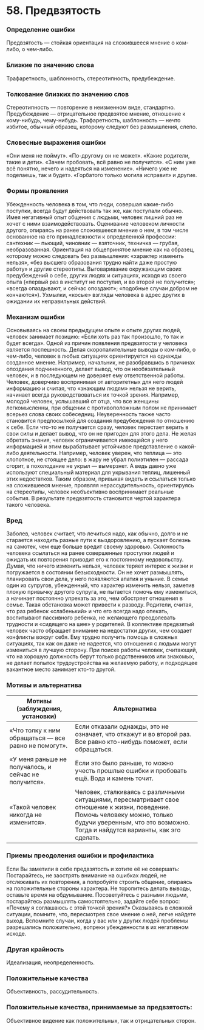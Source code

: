 ﻿# 58. Предвзятость

### Определение ошибки
Предвзятость — стойкая ориентация на сложившееся мнение о ком-либо, о чем-либо.

### Близкие по значению слова
Трафаретность, шаблонность, стереотипность, предубеждение.
### Толкование близких по значению слов
Стереотипность — повторение в неизменном виде, стандартно.
Предубеждение — отрицательное предвзятое мнение, отношение к кому-нибудь, чему-нибудь.
Трафаретность, шаблонность — нечто избитое, обычный образец, которому следуют без размышления, слепо.

### Словесные выражения ошибки
«Они меня не поймут».
«По-другому он не может».
«Какие родители, такие и дети».
«Зачем пробовать, всё равно не получится».
«С ним уже всё понятно, нечего и надеяться на изменение».
«Ничего уже не поделаешь, так и будет».
«Горбатого только могила исправит» и другие.

### Формы проявления
Убежденность человека в том, что люди, совершая какие-либо поступки, всегда будут действовать так же, как поступали обычно.
Имея негативный опыт общения с людьми, человек лишний раз не хочет с ними взаимодействовать.
Оценивание человеком личности другого, опираясь на ранее сложившееся мнение о нем, в том числе основанное на его принадлежности к определенной профессии: сантехник — пьющий, чиновник — взяточник, техничка — грубая, необразованная.
Ориентация на общепринятое мнение как на образец, которому можно следовать без размышления: «характер изменить нельзя», «без высшего образования трудно найти даже простую работу» и другие стереотипы.
Выговаривание окружающим своих предубеждений о себе, других людях и ситуациях, исходя из своего опыта («первый раз в институт не поступил, и во второй не получится»; «всегда опаздывают, и сейчас опоздают»; «подобные случаи добром не кончаются»).
Ухмылки, «косые» взгляды человека в адрес других в ожидании их неправильных действий.

### Механизм ошибки
Основываясь на своем предыдущем опыте и опыте других людей, человек занимает позицию: «Если хоть раз так произошло, то так и будет всегда».
Одной из причин появления предвзятости у человека является поспешность. Делая скоропалительные выводы о ком-либо, о чем-либо, человек в любых ситуациях ориентируется на однажды созданное мнение. Например, начальник, не разобравшись в причинах опоздания подчиненного, делает вывод, что он необязательный человек, и в последующем не доверяет ему ответственной работы.
Человек, доверчиво воспринимая от авторитетных для него людей информацию и считая, что «знающим людям» нельзя не верить, начинает всегда руководствоваться их точкой зрения.
Например, молодой человек, услышавший от отца, что все женщины легкомысленны, при общении с противоположным полом не принимает всерьез слова своих собеседниц.
Неуверенность также часто становится предпосылкой для создания предубеждения по отношению к себе. Если что-то не получается сразу, человек перестает верить в свои силы и делает вывод, что он не пригоден для этого дела.
Не желая обретать знания, человек ограничивается имеющейся у него информацией и этим вырабатывает устойчивое представление о какой-либо деятельности. Например, человек уверен, что теплица — это хлопотное, не стоящее дело: в жару не убрал полиэтилен — рассада сгорит, в похолодание не укрыл — вымерзнет. А ведь давно уже используют специальный материал для укрывания теплиц, лишенный этих недостатков.
Таким образом, привыкая видеть и ссылаться только на сложившееся мнение, проявляя нерассудительность, ориентируясь на стереотипы, человек необъективно воспринимает реальные события. В результате предвзятость становится чертой характера такого человека.

### Вред
Заболев, человек считает, что лечиться надо, как обычно, долго и не старается находить разные пути к выздоровлению, а пускает болезнь на самотек, чем еще больше вредит своему здоровью.
Склонность человека ссылаться на ранее совершенные проступки людей и ожидать их повторения приводит его к постоянному недовольству. Думая, что ничего изменить нельзя, человек теряет интерес к жизни и погружается в состоянии безысходности. Он не хочет размышлять, планировать свои дела, у него появляются апатия и уныние.
В семье один из супругов, убежденный, что характер изменить нельзя, заметив плохую привычку другого супруга, не пытается помочь ему измениться, а начинает постоянно упрекать за это, чем обостряет отношения в семье. Такая обстановка может привести к разводу.
Родители, считая, что раз ребенок «слабенький» и что его всегда надо опекать, воспитывают пассивного ребенка, не желающего преодолевать трудности и «сидящего на шее» у родителей.
В коллективе предвзятый человек часто обращает внимание на недостатки других, чем создает конфликты вокруг себя. Ему трудно получить помощь в сложных ситуациях, так как он даже не надеется, что отношения с людьми могут измениться в лучшую сторону.
При поиске работы человек, считающий, что на хорошую должность берут только родственников или знакомых, не делает попыток трудоустройства на желаемую работу, и подходящее вакантное место занимает кто-то другой.

### Мотивы и альтернатива
Мотивы (заблуждения, установки)	| Альтернатива
---| ---
«Что толку к ним обращаться — все равно не помогут». | Если отказали однажды, это не означает, что откажут и во второй раз. Все равно кто-нибудь поможет, если обращаться.
«У меня раньше не получалось, и сейчас не получится». | Если это было раньше, то можно учесть прошлые ошибки и пробовать ещё. Вода и камень точит.
«Такой человек никогда не изменится».	| Человек, сталкиваясь с различными ситуациями, пересматривает свое отношение к жизни, поведение. Помочь человеку можно, только будучи уверенным, что это возможно. Тогда и найдутся варианты, как эго сделать.

### Приемы преодоления ошибки и профилактика
Если Вы заметили в себе предвзятость и хотите её не совершать:
Постарайтесь, не заострять внимание на ошибках людей, не отслеживать их повторения, а попробуйте строить общение, опираясь на положительные стороны характера.
Не торопитесь делать выводы, оставьте время на обдумывание. Посоветуйтесь с разными людьми, постарайтесь размышлять самостоятельно, задайте себе вопрос: «Почему я соглашаюсь с этой точкой зрения?» Оказываясь в сложной ситуации, помните, что, пересмотрев свое мнение о ней, легче найдете выход. Вспомните случаи, когда у вас или у других людей проблемы разрешались положительно, вопреки убежденности в их негативном исходе.

### Другая крайность
Идеализация, неопределенность.

### Положительные качества 
Объективность, рассудительность.

### Положительные качества, принимаемые за предвзятость:
Объективное видение как положительных, так и отрицательных сторон. 